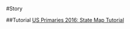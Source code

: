 #Story

##Tutorial
[US Primaries 2016: State Map Tutorial](https://github.com/datamapio/story/blob/master/tutorial_20160201.md)
